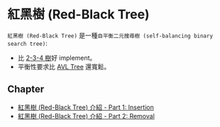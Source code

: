 # 紅黑樹 (Red-Black Tree)

`紅黑樹 (Red-Black Tree)` 是一種`自平衡二元搜尋樹 (self-balancing binary search tree)`:

  - 比 [2-3-4 樹](../2_3_4_tree/)好 implement。
  - 平衡性要求比 [AVL Tree](../avl_tree/) 還寬鬆。

## Chapter

- [紅黑樹 (Red-Black Tree) 介紹 - Part 1: Insertion](introduction.md)
- [紅黑樹 (Red-Black Tree) 介紹 - Part 2: Removal](removal.md)
